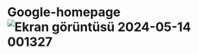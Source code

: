 # Google-homepage![Ekran görüntüsü 2024-05-14 001327](https://github.com/dilarayuksell/Google-homepage/assets/115898594/a46626a2-e5c1-460d-b4a5-ec2354923ed5)
